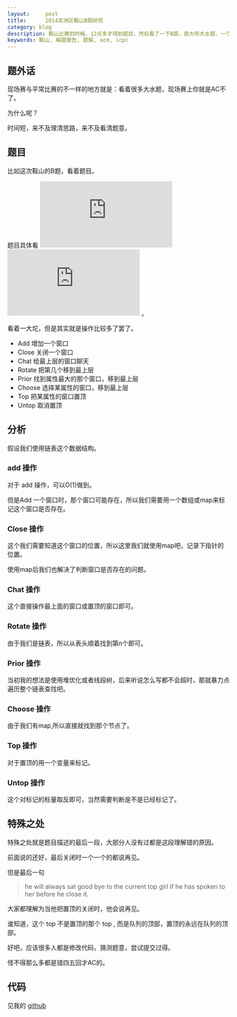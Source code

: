 ```yaml
---
layout:     post
title:      2014亚洲区鞍山B题研究
category: blog
description: 鞍山比赛的时候，12点多才得到题目，然后看了一下B题，我大呼大水题，一个链表就可以搞定了。
keywords: 鞍山, 解题报告, 题解, acm, icpc
---
```


## 题外话

现场赛与平常比赛的不一样的地方就是：看着很多大水题，现场赛上你就是AC不了。

为什么呢？

时间短，来不及理清思路，来不及看清题意。

## 题目

比如这次鞍山的B题，看着题目。

题目具体看 ![题目][b-problem-1] ![题目][b-problem-2] 。

看着一大坨，但是其实就是操作比较多了罢了。

* Add 增加一个窗口
* Close 关闭一个窗口
* Chat 给最上层的窗口聊天
* Rotate  把第几个移到最上层
* Prior 找到属性最大的那个窗口，移到最上层
* Choose 选择某属性的窗口，移到最上层
* Top 把某属性的窗口置顶
* Untop 取消置顶

## 分析

假设我们使用链表这个数据结构。

### add 操作

对于 add 操作，可以O(1)做到。

但是Add 一个窗口时，那个窗口可能存在，所以我们需要用一个数组或map来标记这个窗口是否存在。


### Close 操作

这个我们需要知道这个窗口的位置，所以这里我们就使用map吧，记录下指针的位置。

使用map后我们也解决了判断窗口是否存在的问题。

### Chat 操作

这个直接操作最上面的窗口或置顶的窗口即可。

### Rotate 操作

由于我们是链表，所以从表头顺着找到第n个即可。

### Prior 操作

当初我的想法是使用堆优化或者线段树，后来听说怎么写都不会超时，那就暴力点遍历整个链表查找吧。

### Choose 操作

由于我们有map,所以直接就找到那个节点了。

### Top 操作

对于置顶的用一个变量来标记。

### Untop 操作

这个对标记的标量取反即可，当然需要判断是不是已经标记了。


## 特殊之处

特殊之处就是题目描述的最后一段，大部分人没有过都是这段理解错的原因。

前面说的还好，最后关闭时一个一个的都说再见。

但是最后一句

> he will always sat good bye to the current top girl if he has spoken to her before he close it.

大家都理解为当他把置顶的关闭时，他会说再见。

谁知道，这个 top 不是置顶的那个 top , 而是队列的顶部，置顶的永远在队列的顶部。

好吧，应该很多人都是修改代码，猜测题意，尝试提交过得。

怪不得那么多都是错四五回才AC的。

## 代码

见我的 [github][b-ac]


[b-problem-1]: http://tiankonguse.com/lab/cloudLink/baidupan.php?url=/1915453531/1015515978.jpg
[b-problem-2]: http://tiankonguse.com/lab/cloudLink/baidupan.php?url=/1915453531/1020174745.jpg
[b-ac]: https://github.com/tiankonguse/ACM/blob/master/2014/anshan/b_ac.cpp
